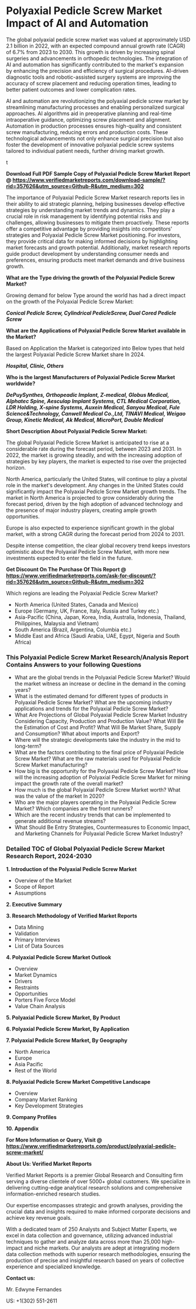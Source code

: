 <meta name="title" content="Global Polyaxial Pedicle Screw Market Impact of AI and Automation"><meta name="description" content="The global polyaxial pedicle screw market was valued at approximately USD 2.1 billion in 2022, with an expected compound annual growth rate (CAGR) of 6.7% from 2023 to"><meta name="title" content="Polyaxial Pedicle Screw Market Size, Share, Scope, Trends, Growth, Opportunities, Analysis, Forecast"><h1>Polyaxial Pedicle Screw Market Impact of AI and Automation</h1><p>The global polyaxial pedicle screw market was valued at approximately USD 2.1 billion in 2022, with an expected compound annual growth rate (CAGR) of 6.7% from 2023 to 2030. This growth is driven by increasing spinal surgeries and advancements in orthopedic technologies. The integration of AI and automation has significantly contributed to the market's expansion by enhancing the precision and efficiency of surgical procedures. AI-driven diagnostic tools and robotic-assisted surgery systems are improving the accuracy of screw placement and reducing operation times, leading to better patient outcomes and lower complication rates.</p><p>AI and automation are revolutionizing the polyaxial pedicle screw market by streamlining manufacturing processes and enabling personalized surgical approaches. AI algorithms aid in preoperative planning and real-time intraoperative guidance, optimizing screw placement and alignment. Automation in production processes ensures high-quality and consistent screw manufacturing, reducing errors and production costs. These technological advancements not only enhance surgical precision but also foster the development of innovative polyaxial pedicle screw systems tailored to individual patient needs, further driving market growth.</p>t</p><p id="" class=""><strong>Download Full PDF Sample Copy of Polyaxial Pedicle Screw Market Report @ <a href="https://www.verifiedmarketreports.com/download-sample/?rid=357626&utm_source=Github-R&utm_medium=302" target="_blank">https://www.verifiedmarketreports.com/download-sample/?rid=357626&utm_source=Github-R&utm_medium=302</a></strong></p><p>The importance of&nbsp;Polyaxial Pedicle Screw Market research reports lies in their ability to aid strategic planning, helping businesses develop effective strategies by understanding market trends and dynamics. They play a crucial role in risk management by identifying potential risks and challenges, allowing businesses to mitigate them proactively. These reports offer a competitive advantage by providing insights into competitors' strategies and Polyaxial Pedicle Screw Market positioning. For investors, they provide critical data for making informed decisions by highlighting market forecasts and growth potential. Additionally, market research reports guide product development by understanding consumer needs and preferences, ensuring products meet market demands and drive business growth.</p><p><strong>What are the&nbsp;Type driving the growth of the Polyaxial Pedicle Screw Market?</strong></p><p id="" class="">Growing demand for below Type around the world has had a direct impact on the growth of the Polyaxial Pedicle Screw Market:</p><em><strong>Conical Pedicle Screw, Cylindrical PedicleScrew, Dual Cored Pedicle Screw</strong></em></p><strong>What are the&nbsp;Applications&nbsp;of Polyaxial Pedicle Screw Market available in the Market?</strong></p><p id="" class="">Based on Application the Market is categorized into Below types that held the largest Polyaxial Pedicle Screw Market share In 2024.</p><em><strong>Hospital, Clinic, Others</strong></em></p><strong>Who is the largest Manufacturers of Polyaxial Pedicle Screw Market worldwide?</strong></p><p><em><strong>DePuySynthes, Orthopeadic Implant, Z-medical, Globus Medical, Alphatec Spine, Aesculap Implant Systems, CTL Medical Corporation, LDR Holding, X-spine Systems, Auxein Medical, Sanyou Medical, Fule Science&Technology, Canwell Medical Co.,Ltd, TINAVI Medical, Weigao Group, Kinetic Medical, Ak Medical, MicroPort, Double Medical</strong></em></p><p id="" class=""><strong>Short Description About Polyaxial Pedicle Screw Market:</strong></p><p>The global Polyaxial Pedicle Screw Market is anticipated to rise at a considerable rate during the forecast period, between 2023 and 2031. In 2022, the market is growing steadily, and with the increasing adoption of strategies by key players, the market is expected to rise over the projected horizon.</p><p>North America, particularly the United States, will continue to play a pivotal role in the market's development. Any changes in the United States could significantly impact the Polyaxial Pedicle Screw Market growth trends. The market in North America is projected to grow considerably during the forecast period, driven by the high adoption of advanced technology and the presence of major industry players, creating ample growth opportunities.</p><p>Europe is also expected to experience significant growth in the global market, with a strong CAGR during the forecast period from 2024 to 2031.</p><p>Despite intense competition, the clear global recovery trend keeps investors optimistic about the Polyaxial Pedicle Screw Market, with more new investments expected to enter the field in the future.</p><p id="" class=""><strong>Get Discount On The Purchase Of This Report @ <a href="https://www.verifiedmarketreports.com/ask-for-discount/?rid=357626&utm_source=Github-R&utm_medium=302" target="_blank">https://www.verifiedmarketreports.com/ask-for-discount/?rid=357626&utm_source=Github-R&utm_medium=302</a></strong></p>Which regions are leading the Polyaxial Pedicle Screw Market?</p><ul><li>North America (United States, Canada and Mexico)</li><li>Europe (Germany, UK, France, Italy, Russia and Turkey etc.)</li><li>Asia-Pacific (China, Japan, Korea, India, Australia, Indonesia, Thailand, Philippines, Malaysia and Vietnam)</li><li>South America (Brazil, Argentina, Columbia etc.)</li><li>Middle East and Africa (Saudi Arabia, UAE, Egypt, Nigeria and South Africa)</li></ul><h3 id="" class="">This Polyaxial Pedicle Screw Market Research/Analysis Report Contains Answers to your following Questions</h3><ul><li>What are the global trends in the Polyaxial Pedicle Screw Market? Would the market witness an increase or decline in the demand in the coming years?</li><li>What is the estimated demand for different types of products in Polyaxial Pedicle Screw Market? What are the upcoming industry applications and trends for the Polyaxial Pedicle Screw Market?</li><li>What Are Projections of Global Polyaxial Pedicle Screw Market Industry Considering Capacity, Production and Production Value? What Will Be the Estimation of Cost and Profit? What Will Be Market Share, Supply and Consumption? What about imports and Export?</li><li>Where will the strategic developments take the industry in the mid to long-term?</li><li>What are the factors contributing to the final price of Polyaxial Pedicle Screw Market? What are the raw materials used for Polyaxial Pedicle Screw Market manufacturing?</li><li>How big is the opportunity for the Polyaxial Pedicle Screw Market? How will the increasing adoption of Polyaxial Pedicle Screw Market for mining impact the growth rate of the overall market?</li><li>How much is the global Polyaxial Pedicle Screw Market worth? What was the value of the market In 2020?</li><li>Who are the major players operating in the Polyaxial Pedicle Screw Market? Which companies are the front runners?</li><li>Which are the recent industry trends that can be implemented to generate additional revenue streams?</li><li>What Should Be Entry Strategies, Countermeasures to Economic Impact, and Marketing Channels for Polyaxial Pedicle Screw Market Industry?</li></ul><h3 id="" class="">Detailed TOC of Global Polyaxial Pedicle Screw Market Research Report, 2024-2030</h3><p id="" class=""><strong>1. Introduction of the Polyaxial Pedicle Screw Market</strong></p><ul><li>Overview of the Market</li><li>Scope of Report</li><li>Assumptions</li></ul><p id="" class=""><strong>2. Executive Summary</strong></p><p id="" class=""><strong>3. Research Methodology of Verified Market Reports</strong></p><ul><li>Data Mining</li><li>Validation</li><li>Primary Interviews</li><li>List of Data Sources</li></ul><p id="" class=""><strong>4. Polyaxial Pedicle Screw Market Outlook</strong></p><ul><li>Overview</li><li>Market Dynamics</li><li>Drivers</li><li>Restraints</li><li>Opportunities</li><li>Porters Five Force Model</li><li>Value Chain Analysis</li></ul><p id="" class=""><strong>5. Polyaxial Pedicle Screw Market, By Product</strong></p><p id="" class=""><strong>6. Polyaxial Pedicle Screw Market, By Application</strong></p><p id="" class=""><strong>7. Polyaxial Pedicle Screw Market, By Geography</strong></p><ul><li>North America</li><li>Europe</li><li>Asia Pacific</li><li>Rest of the World</li></ul><p id="" class=""><strong>8. Polyaxial Pedicle Screw Market Competitive Landscape</strong></p><ul><li>Overview</li><li>Company Market Ranking</li><li>Key Development Strategies</li></ul><p id="" class=""><strong>9. Company Profiles</strong></p><p id="" class=""><strong>10. Appendix</strong></p><p id="" class=""><strong>For More Information or Query, Visit @ <a href="https://www.verifiedmarketreports.com/product/polyaxial-pedicle-screw-market/" target="_blank">https://www.verifiedmarketreports.com/product/polyaxial-pedicle-screw-market/</a></strong></p><p id="" class=""><strong>About Us: Verified Market Reports</strong></p><p id="" class="">Verified Market Reports is a premier Global Research and Consulting firm serving a diverse clientele of over 5000+ global customers. We specialize in delivering cutting-edge analytical research solutions and comprehensive information-enriched research studies.</p><p id="" class="">Our expertise encompasses strategic and growth analyses, providing the crucial data and insights required to make informed corporate decisions and achieve key revenue goals.</p><p id="" class="">With a dedicated team of 250 Analysts and Subject Matter Experts, we excel in data collection and governance, utilizing advanced industrial techniques to gather and analyze data across more than 25,000 high-impact and niche markets. Our analysts are adept at integrating modern data collection methods with superior research methodologies, ensuring the production of precise and insightful research based on years of collective experience and specialized knowledge.</p><p id="" class=""><strong>Contact us:</strong></p><p id="" class="">Mr. Edwyne Fernandes</p><p id="" class="">US: +1(302) 551-2611</p>